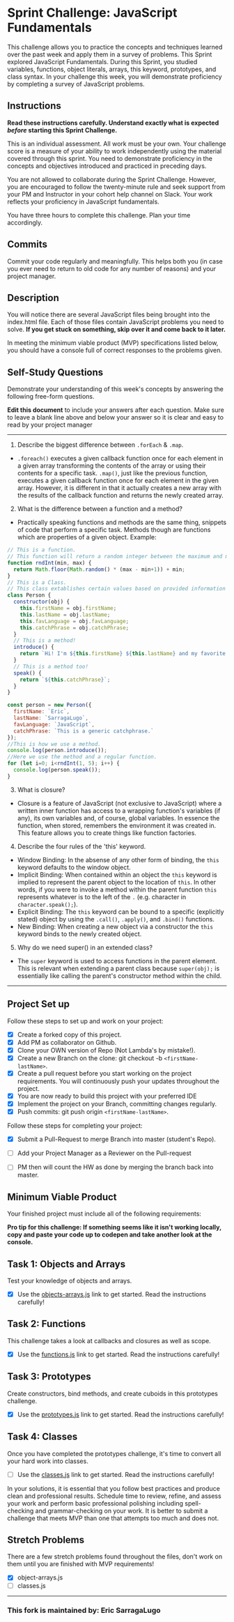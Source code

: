 # Sprint Challenge: JavaScript Fundamentals

This challenge allows you to practice the concepts and techniques learned over the past week and apply them in a survey of problems. This Sprint explored JavaScript Fundamentals. During this Sprint, you studied variables, functions, object literals, arrays, this keyword, prototypes, and class syntax. In your challenge this week, you will demonstrate proficiency by completing a survey of JavaScript problems.

## Instructions

**Read these instructions carefully. Understand exactly what is expected _before_ starting this Sprint Challenge.**

This is an individual assessment. All work must be your own. Your challenge score is a measure of your ability to work independently using the material covered through this sprint. You need to demonstrate proficiency in the concepts and objectives introduced and practiced in preceding days.

You are not allowed to collaborate during the Sprint Challenge. However, you are encouraged to follow the twenty-minute rule and seek support from your PM and Instructor in your cohort help channel on Slack. Your work reflects your proficiency in JavaScript fundamentals.

You have three hours to complete this challenge. Plan your time accordingly.

## Commits

Commit your code regularly and meaningfully. This helps both you (in case you ever need to return to old code for any number of reasons) and your project manager.

## Description

You will notice there are several JavaScript files being brought into the index.html file.  Each of those files contain JavaScript problems you need to solve.  **If you get stuck on something, skip over it and come back to it later.**

In meeting the minimum viable product (MVP) specifications listed below, you should have a console full of correct responses to the problems given.

## Self-Study Questions

Demonstrate your understanding of this week's concepts by answering the following free-form questions.

**Edit this document** to include your answers after each question. Make sure to leave a blank line above and below your answer so it is clear and easy to read by your project manager

---

1. Describe the biggest difference between `.forEach` & `.map`.

- `.foreach()` executes a given callback function once for each element in a given array transforming the contents of the array or using their contents for a specific task. `.map()`, just like the previous function, executes a given callback function once for each element in the given array. However, it is different in that it actually creates a new array with the results of the callback function and returns the newly created array.

2. What is the difference between a function and a method?

- Practically speaking functions and methods are the same thing, snippets of code that perform a specific task. Methods though are functions which are properties of a given object. Example:
```javascript
// This is a function.
// This function will return a random integer between the maximum and minimum values provided (inclusive).
function rndInt(min, max) {
  return Math.floor(Math.random() * (max - min+1)) + min;
}
// This is a Class.
// This class extablishes certain values based on provided information and provides methods to return some string representations of the information.
class Person {
  constructor(obj) {
    this.firstName = obj.firstName;
    this.lastName = obj.lastName;
    this.favLanguage = obj.favLanguage;
    this.catchPhrase = obj.catchPhrase;
  }
  // This is a method!
  introduce() {
    return `Hi! I'm ${this.firstName} ${this.lastName} and my favorite programming language is ${this.favLanguage}.`;
  }
  // This is a method too!
  speak() {
    return `${this.catchPhrase}`;
  }
}

const person = new Person({
  firstName: `Eric`,
  lastName: `SarragaLugo`,
  favLanguage: `JavaScript`,
  catchPhrase: `This is a generic catchphrase.`
});
//This is how we use a method.
console.log(person.introduce());
//Here we use the method and a regular function.
for (let i=0; i<rndInt(1, 5); i++) {
  console.log(person.speak());
}
```

3. What is closure?

- Closure is a feature of JavaScript (not exclusive to JavaScript) where a written inner function has access to a wrapping function's variables (if any), its own variables and, of course, global variables. In essence the function, when stored, remembers the environment it was created in. This feature allows you to create things like function factories.

4. Describe the four rules of the 'this' keyword.

- Window Binding: In the absense of any other form of binding, the `this` keyword defaults to the window object.
- Implicit Binding: When contained within an object the `this` keyword is implied to represent the parent object to the location of `this`. In other words, if you were to invoke a method within the parent function `this` represents whatever is to the left of the `.` (e.g. character in `character.speak();`).
- Explicit Binding: The `this` keyword can be bound to a specific (explicitly stated) object by using the `.call()`, `.apply()`, and `.bind()` functions.
- New Binding: When creating a new object via a constructor the `this` keyword binds to the newly created object.

5. Why do we need super() in an extended class?

- The `super` keyword is used to access functions in the parent element. This is relevant when extending a parent class because `super(obj);` is essentially like calling the parent's constructor method within the child.

---

## Project Set up

Follow these steps to set up and work on your project:

- [x] Create a forked copy of this project.
- [x] Add PM as collaborator on Github.
- [x] Clone your OWN version of Repo (Not Lambda's by mistake!).
- [x] Create a new Branch on the clone: git checkout -b `<firstName-lastName>`.
- [x] Create a pull request before you start working on the project requirements.  You will continuously push your updates throughout the project.
- [x] You are now ready to build this project with your preferred IDE
- [x] Implement the project on your Branch, committing changes regularly.
- [x] Push commits: git push origin `<firstName-lastName>`.

Follow these steps for completing your project:

- [x] Submit a Pull-Request to merge <firstName-lastName> Branch into master (student's  Repo).
- [ ] Add your Project Manager as a Reviewer on the Pull-request
- [ ] PM then will count the HW as done by  merging the branch back into master.


## Minimum Viable Product

Your finished project must include all of the following requirements:

**Pro tip for this challenge: If something seems like it isn't working locally, copy and paste your code up to codepen and take another look at the console.**

## Task 1: Objects and Arrays
Test your knowledge of objects and arrays. 
* [x] Use the [objects-arrays.js](challenges/objects-arrays.js) link to get started.  Read the instructions carefully!

## Task 2: Functions
This challenge takes a look at callbacks and closures as well as scope. 
* [x] Use the [functions.js](challenges/functions.js) link to get started. Read the instructions carefully!

## Task 3: Prototypes
Create constructors, bind methods, and create cuboids in this prototypes challenge.
* [x] Use the [prototypes.js](challenges/prototypes.js) link to get started. Read the instructions carefully!

## Task 4: Classes
Once you have completed the prototypes challenge, it's time to convert all your hard work into classes.
* [ ] Use the [classes.js](challenges/classes.js) link to get started. Read the instructions carefully!

In your solutions, it is essential that you follow best practices and produce clean and professional results. Schedule time to review, refine, and assess your work and perform basic professional polishing including spell-checking and grammar-checking on your work. It is better to submit a challenge that meets MVP than one that attempts too much and does not.

## Stretch Problems

There are a few stretch problems found throughout the files, don't work on them until you are finished with MVP requirements!
* [x] object-arrays.js
* [ ] classes.js

---

### This fork is maintained by: Eric SarragaLugo